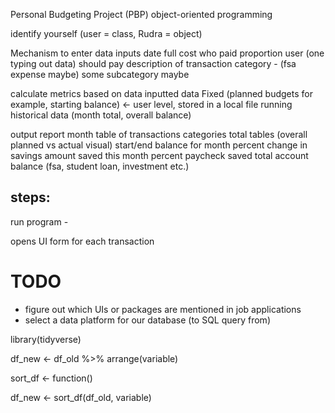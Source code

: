 
Personal Budgeting Project (PBP)
object-oriented programming

identify yourself (user = class, Rudra = object)

Mechanism to enter data
	inputs
		date
		full cost
		who paid
		proportion user (one typing out data) should pay
		description of transaction
		category - (fsa expense maybe)
			some subcategory maybe
		
calculate metrics based on data
	inputted data
	Fixed (planned budgets for example, starting balance) <- user level, stored in a local file
	running historical data (month total, overall balance)


output report
	month table of transactions
	categories total tables (overall planned vs actual visual)
	start/end balance for month
	percent change in savings
	amount saved this month
	percent paycheck saved
	total account balance (fsa, student loan, investment etc.)
	



## steps:

run program - 

opens UI
	form for each transaction
	





# TODO
- figure out which UIs or packages are mentioned in job applications
- select a data platform for our database (to SQL query from)

library(tidyverse)

df_new <- df_old %>%
	arrange(variable)

sort_df <- function()

df_new <- sort_df(df_old, variable)
